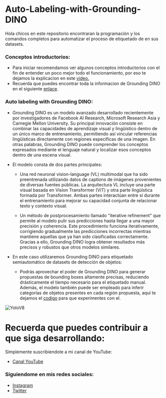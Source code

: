 # Auto-Labeling-with-Grounding-DINO
Hola chicos en este repositorio encontraran la programación y los comandos completos para automatizar el proceso de etiquetado de en sus datasets.

### Conceptos introductorios:
- Para iniciar recomendamos ver algunos conceptos introductorios con el fin de entender un poco mejor todo el funcionamiento, por eso te dejamos la explicacion en este [video.](https://youtu.be/I5o9y-ZwLQg)
- Recuerda que puedes encontrar toda la informacion de Grounding DINO en el siguiente [enlace](https://github.com/IDEA-Research/Grounded-Segment-Anything/tree/main).

### Auto labeling with Grounding DINO:
- Grounding DINO es un modelo avanzado desarrollado recientemente por investigadores de Facebook AI Research, Microsoft Research Asia y Carnegie Mellon University. Su principal innovación consiste en combinar las capacidades de aprendizaje visual y lingüístico dentro de un único marco de entrenamiento, permitiendo así vincular referencias lingüísticas directamente con regiones específicas de una imagen. En otras palabras, Grounding DINO puede comprender los conceptos expresados mediante el lenguaje natural y localizar esos conceptos dentro de una escena visual.
- El modelo consta de dos partes principales:

  - Una red neuronal vision-language (VL) multimodal que ha sido preentrenada utilizando datos de captions de imágenes provenientes de diversas fuentes públicas. La arquitectura VL incluye una parte visual basada en Vision Transformer (ViT) y otra parte lingüística formada por Transformer. Ambas partes interactúan entre sí durante el entrenamiento para mejorar su capacidad conjunta de relacionar texto y contexto visual.

  - Un método de postprocesamiento llamado "iterative refinement" que permite al modelo pulir sus predicciones hasta llegar a una mayor precisión y coherencia. Este procedimiento funciona iterativamente, corrigiendo gradualmente las predicciones incorrectas mientras mantiene aquellas que ya han sido clasificadas correctamente. Gracias a ello, Grounding DINO logra obtener resultados más precisos y robustos que otros modelos similares.

- En este caso utilizaremos Grounding DINO para etiquetado semiautomático de datasets de detección de objetos:
  - Podrás aprovechar el poder de Grounding DINO para generar propuestas de bounding boxes altamente precisas, reduciendo drásticamente el tiempo necesario para el etiquetado manual. Además, el modelo también puede ser empleado para inferir categorías de objetos presentes en cada región propuesta, aqui te dejamos el [codigo](https://github.com/AprendeIngenia/Auto-Labeling-with-Grounding-DINO/blob/7238a0dbfe87e31a0ec5fb81b7c6febd678cba13/Labeling_with_Grounding_DINO.ipynb) para que experimentes con el.
 
![YoloV8](https://github.com/AprendeIngenia/Auto-Labeling-with-Grounding-DINO/assets/85022752/ea0aa2cf-9f76-49b8-be2c-6acb65620230)

# Recuerda que puedes contribuir a que siga desarrollando:
Simplemente suscribiendote a mi canal de YouTube:
- [Canal YouTube](https://www.youtube.com/channel/UCzwHEOCbsZLjfELperJ6VeQ/videos)

### Siguiendome en mis redes sociales: 
- [Instagram](https://www.instagram.com/santiagsanchezr/)
- [Twitter](https://twitter.com/SantiagSanchezR)

